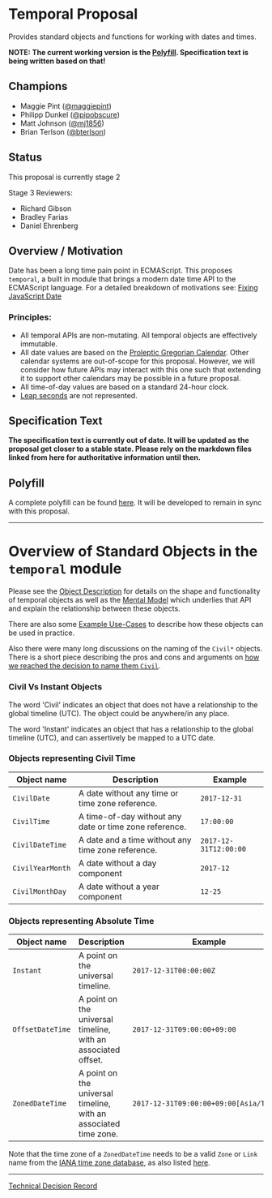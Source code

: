 # Temporal Proposal

Provides standard objects and functions for working with dates and times.

**NOTE: The current working version is the [Polyfill](./polyfill). Specification text is being written based on that!**

## Champions

- Maggie Pint  ([@maggiepint](https://github.com/maggiepint))
- Philipp Dunkel ([@pipobscure](https://github.com/pipobscure))
- Matt Johnson ([@mj1856](https://github.com/mj1856))
- Brian Terlson ([@bterlson](https://github.com/bterlson))

## Status

This proposal is currently stage 2

Stage 3 Reviewers:
- Richard Gibson
- Bradley Farias
- Daniel Ehrenberg

## Overview / Motivation

Date has been a long time pain point in ECMAScript.
This proposes `temporal`, a built in module that brings a modern date time API to the ECMAScript language.
For a detailed breakdown of motivations see:
[Fixing JavaScript Date](https://maggiepint.com/2017/04/09/fixing-javascript-date-getting-started/)

### Principles:

- All temporal APIs are non-mutating.  All temporal objects are effectively immutable.
- All date values are based on the [Proleptic Gregorian Calendar](https://en.wikipedia.org/wiki/Proleptic_Gregorian_calendar).  Other calendar systems are out-of-scope for this proposal.  However, we will consider how future APIs may interact with this one such that extending it to support other calendars may be possible in a future proposal.
- All time-of-day values are based on a standard 24-hour clock.
- [Leap seconds](https://en.wikipedia.org/wiki/Leap_second) are not represented.

## Specification Text

**The specification text is currently out of date. It will be updated as the proposal get closer to a stable state. Please rely on the markdown files linked from here for authoritative information until then.**

## Polyfill

A complete polyfill can be found [here](./polyfill). It will be developed to remain in sync with this proposal.

---------------------------------------------------------------------------------------------------

# Overview of Standard Objects in the `temporal` module

Please see the [Object Description](./objects.md) for details on the shape and functionality of
temporal objects as well as the [Mental Model](./mentalmodel.md) which underlies that API and explain the relationship between these objects.

There are also some [Example Use-Cases](./examples.md) to describe how these objects can be used
in practice.

Also there were many long discussions on the naming of the `Civil*` objects. There is a short piece describing the pros and cons and arguments on [how we reached the decision to name them `Civil`](./civil.md).

### Civil Vs Instant Objects

The word 'Civil' indicates an object that does not have a relationship to the global timeline (UTC). The object could be anywhere/in any place.

The word 'Instant' indicates an object that has a relationship to the global timeline (UTC), and can assertively be mapped to a UTC date.

### Objects representing Civil Time

Object name     | Description                                                         | Example
----------------|---------------------------------------------------------------------|-------------
`CivilDate`     | A date without any time or time zone reference.                     | `2017-12-31`
`CivilTime`     | A time-of-day without any date or time zone reference.              | `17:00:00`
`CivilDateTime` | A date and a time without any time zone reference.                  | `2017-12-31T12:00:00`
`CivilYearMonth`| A date without a day component                                      | `2017-12`
`CivilMonthDay` | A date without a year component                                     | `12-25`

### Objects representing Absolute Time

Object name     | Description                                                         | Example
----------------|---------------------------------------------------------------------|-------------
`Instant`       | A point on the universal timeline.                                  | `2017-12-31T00:00:00Z`
`OffsetDateTime`| A point on the universal timeline, with an associated offset.       | `2017‑12‑31T09:00:00+09:00`
`ZonedDateTime` | A point on the universal timeline, with an associated time zone.    | `2017‑12‑31T09:00:00+09:00[Asia/Tokyo]`

Note that the time zone of a `ZonedDateTime` needs to be a valid `Zone` or `Link` name from the
[IANA time zone database](https://www.iana.org/time-zones), as also listed [here](https://en.wikipedia.org/wiki/List_of_tz_database_time_zones).

---------------------------------------------------------------------------------------------------

[Technical Decision Record](./techrecord.md)
